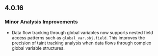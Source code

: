 ## 4.0.16

### Minor Analysis Improvements

* Data flow tracking through global variables now supports nested field access patterns such as `global_var.obj.field`. This improves the precision of taint tracking analysis when data flows through complex global variable structures.
